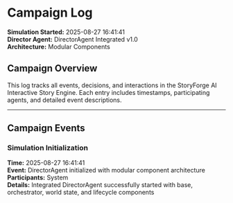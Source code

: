 # Campaign Log

**Simulation Started:** 2025-08-27 16:41:41  
**Director Agent:** DirectorAgent Integrated v1.0  
**Architecture:** Modular Components  

## Campaign Overview

This log tracks all events, decisions, and interactions in the StoryForge AI Interactive Story Engine.
Each entry includes timestamps, participating agents, and detailed event descriptions.

---

## Campaign Events

### Simulation Initialization
**Time:** 2025-08-27 16:41:41  
**Event:** DirectorAgent initialized with modular component architecture  
**Participants:** System  
**Details:** Integrated DirectorAgent successfully started with base, orchestrator, world state, and lifecycle components

